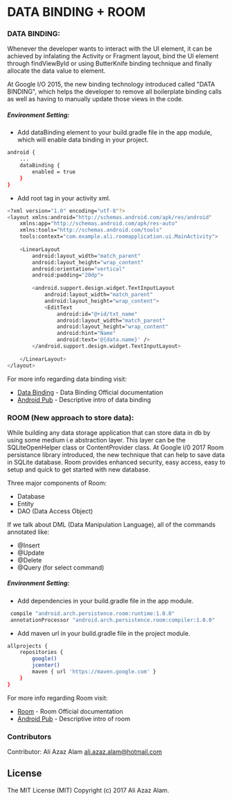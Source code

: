 # DATA BINDING + ROOM

### DATA BINDING:
Whenever the developer wants to interact with the UI element, it can be achieved by infalating the Activity or Fragment layout, bind the UI element through findViewById or using ButterKnife binding technique and finally allocate the data value to element.

At Google I/O 2015, the new binding technology introduced called "DATA BINDING", which helps the developer to remove all boilerplate binding calls as well as having to manually update those views in the code.

##### Environment Setting:

- Add dataBinding element to your build.gradle file in the app module, which will enable data binding in your project.

```sh
android {
    ...
    dataBinding {
        enabled = true
    }
}
```

- Add <layout> root tag in your activity xml.

```sh
<?xml version="1.0" encoding="utf-8"?>
<layout xmlns:android="http://schemas.android.com/apk/res/android"
    xmlns:app="http://schemas.android.com/apk/res-auto"
    xmlns:tools="http://schemas.android.com/tools"
    tools:context="com.example.ali.roomapplication.ui.MainActivity">
    
    <LinearLayout
        android:layout_width="match_parent"
        android:layout_height="wrap_content"
        android:orientation="vertical"
        android:padding="20dp">
        
        <android.support.design.widget.TextInputLayout
            android:layout_width="match_parent"
            android:layout_height="wrap_content">
            <EditText
                android:id="@+id/txt_name"
                android:layout_width="match_parent"
                android:layout_height="wrap_content"
                android:hint="Name"
                android:text='@{data.name}' />
        </android.support.design.widget.TextInputLayout>
        
    </LinearLayout>
</layout>
```

For more info regarding data binding visit:
* [Data Binding](https://developer.android.com/topic/libraries/data-binding/index.html) - Data Binding Official documentation
* [Android Pub](https://android.jlelse.eu/android-data-binding-8d0eb34b9bad) - Descriptive intro of data binding

### ROOM (New approach to store data):

While building any data storage application that can store data in db by using some medium i.e abstraction layer. This layer can be the SQLiteOpenHelper class or ContentProvider class.
At Google I/0 2017 Room persistance library introduced, the new technique that can help to save data in SQLite database. Room provides enhanced security, easy access, easy to setup and quick to get started with new database. 

Three major components of Room:
- Database
- Entity
- DAO (Data Access Object)

If we talk about DML (Data Manipulation Language), all of the commands annotated like:
- @Insert
- @Update
- @Delete
- @Query (for select command)

##### Environment Setting:

- Add dependencies in your build.gradle file in the app module.

```sh
 compile "android.arch.persistence.room:runtime:1.0.0"
 annotationProcessor "android.arch.persistence.room:compiler:1.0.0"
```

- Add maven url in your build.gradle file in the project module.

```sh
allprojects {
    repositories {
        google()
        jcenter()
        maven { url 'https://maven.google.com' }
    }
}
```

For more info regarding Room visit:
* [Room](https://developer.android.com/training/data-storage/room/index.html) - Room Official documentation
* [Android Pub](https://android.jlelse.eu/room-store-your-data-c6d49b4d53a3) - Descriptive intro of room

### Contributors

Contributor: Ali Azaz Alam ali.azaz.alam@hotmail.com

License
----
The MIT License (MIT)
Copyright (c) 2017 Ali Azaz Alam.